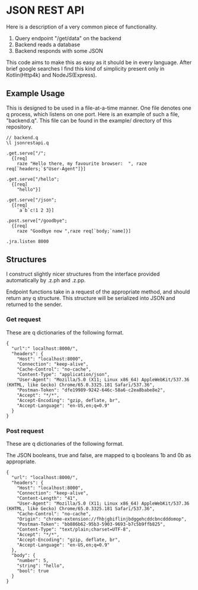 # JSON REST API

Here is a description of a very common piece of functionality.

1. Query endpoint "/get/data" on the backend
2. Backend reads a database
3. Backend responds with some JSON

This code aims to make this as easy as it should be in every language.
After brief google searches I find this kind of simplicity present only in
Kotlin(Http4k) and NodeJS(Express).

## Example Usage

This is designed to be used in a file-at-a-time manner. One file denotes one q
process, which listens on one port. Here is an example of such a file, "backend.q".
This file can be found in the example/ directory of this repository.

```
// backend.q
\l jsonrestapi.q

.get.serve["/";
  {[req]
    raze "Hello there, my favourite browser:  ", raze req[`headers;`$"User-Agent"]}]

.get.serve["/hello";
  {[req]
    "hello"}]

.get.serve["/json";
  {[req]
    `a`b`c!1 2 3}]

.post.serve["/goodbye";
  {[req]
    raze "Goodbye now ",raze req[`body;`name]}]

.jra.listen 8000
```

## Structures

I construct slightly nicer structures from the interface provided automatically by .z.ph and .z.pp.

Endpoint functions take in a request of the appropriate method, and should return any q structure.
This structure will be serialized into JSON and returned to the sender.

### Get request

These are q dictionaries of the following format.

```
{
  "url":" localhost:8000/",
  "headers": {
    "Host": "localhost:8000",
    "Connection": "keep-alive",
    "Cache-Control": "no-cache",
    "Content-Type": "application/json",
    "User-Agent": "Mozilla/5.0 (X11; Linux x86_64) AppleWebKit/537.36 (KHTML, like Gecko) Chrome/65.0.3325.181 Safari/537.36",
    "Postman-Token": "dfe19989-9242-646c-58a6-c2ea8babe8e2",
    "Accept": "*/*",
    "Accept-Encoding": "gzip, deflate, br",
    "Accept-Language": "en-US,en;q=0.9"
  }
}
```

### Post request

These are q dictionaries of the following format.

The JSON booleans, true and false, are mapped to q booleans 1b and 0b as appropriate.

```
{
  "url": "localhost:8000/",
  "headers": {
    "Host": "localhost:8000",
    "Connection": "keep-alive",
    "Content-Length": "41",
    "User-Agent": "Mozilla/5.0 (X11; Linux x86_64) AppleWebKit/537.36 (KHTML, like Gecko) Chrome/65.0.3325.181 Safari/537.36",
    "Cache-Control": "no-cache",
    "Origin": "chrome-extension://fhbjgbiflinjbdggehcddcbncdddomop",
    "Postman-Token": "bb886b62-95b3-5903-9693-b7c5b9ffb825",
    "Content-Type": "text/plain;charset=UTF-8",
    "Accept": "*/*",
    "Accept-Encoding": "gzip, deflate, br",
    "Accept-Language": "en-US,en;q=0.9"
  },
  "body": {
    "number": 5,
    "string": "hello",
    "bool": true
  }
}
```
